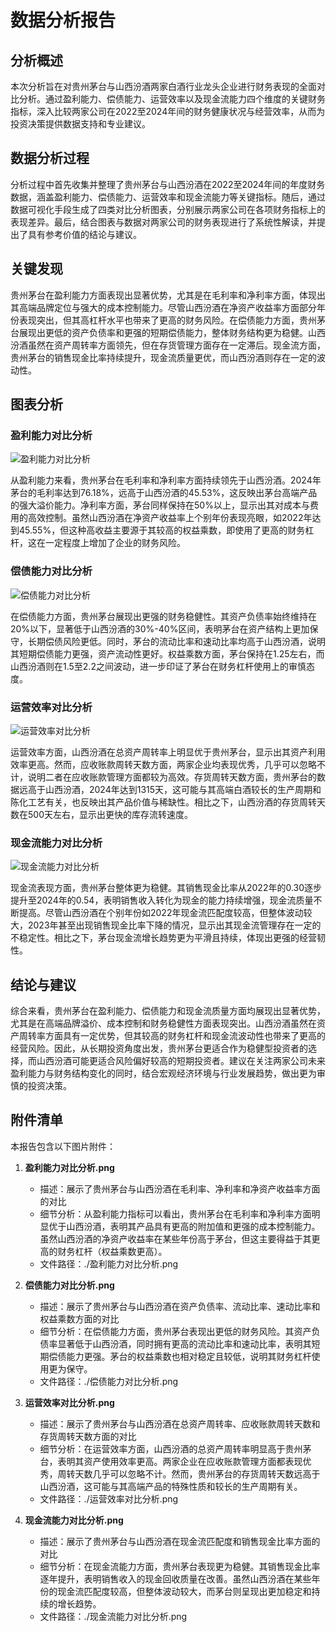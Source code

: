 # 数据分析报告

## 分析概述
本次分析旨在对贵州茅台与山西汾酒两家白酒行业龙头企业进行财务表现的全面对比分析。通过盈利能力、偿债能力、运营效率以及现金流能力四个维度的关键财务指标，深入比较两家公司在2022至2024年间的财务健康状况与经营效率，从而为投资决策提供数据支持和专业建议。

## 数据分析过程
分析过程中首先收集并整理了贵州茅台与山西汾酒在2022至2024年间的年度财务数据，涵盖盈利能力、偿债能力、运营效率和现金流能力等关键指标。随后，通过数据可视化手段生成了四类对比分析图表，分别展示两家公司在各项财务指标上的表现差异。最后，结合图表与数据对两家公司的财务表现进行了系统性解读，并提出了具有参考价值的结论与建议。

## 关键发现
贵州茅台在盈利能力方面表现出显著优势，尤其是在毛利率和净利率方面，体现出其高端品牌定位与强大的成本控制能力。尽管山西汾酒在净资产收益率方面部分年份表现突出，但其高杠杆水平也带来了更高的财务风险。在偿债能力方面，贵州茅台展现出更低的资产负债率和更强的短期偿债能力，整体财务结构更为稳健。山西汾酒虽然在资产周转率方面领先，但在存货管理方面存在一定滞后。现金流方面，贵州茅台的销售现金比率持续提升，现金流质量更优，而山西汾酒则存在一定的波动性。

## 图表分析

### 盈利能力对比分析
![盈利能力对比分析](/root/python/financial/compare_company_report_outputs/session_1a9b54db4420425c944c8437d345abb8/盈利能力对比分析.png)

从盈利能力来看，贵州茅台在毛利率和净利率方面持续领先于山西汾酒。2024年茅台的毛利率达到76.18%，远高于山西汾酒的45.53%，这反映出茅台高端产品的强大溢价能力。净利率方面，茅台同样保持在50%以上，显示出其对成本与费用的高效控制。虽然山西汾酒在净资产收益率上个别年份表现亮眼，如2022年达到45.55%，但这种高收益主要源于其较高的权益乘数，即使用了更高的财务杠杆，这在一定程度上增加了企业的财务风险。

### 偿债能力对比分析
![偿债能力对比分析](/root/python/financial/compare_company_report_outputs/session_1a9b54db4420425c944c8437d345abb8/偿债能力对比分析.png)

在偿债能力方面，贵州茅台展现出更强的财务稳健性。其资产负债率始终维持在20%以下，显著低于山西汾酒的30%-40%区间，表明茅台在资产结构上更加保守，长期偿债风险更低。同时，茅台的流动比率和速动比率均高于山西汾酒，说明其短期偿债能力更强，资产流动性更好。权益乘数方面，茅台保持在1.25左右，而山西汾酒则在1.5至2.2之间波动，进一步印证了茅台在财务杠杆使用上的审慎态度。

### 运营效率对比分析
![运营效率对比分析](/root/python/financial/compare_company_report_outputs/session_1a9b54db4420425c944c8437d345abb8/运营效率对比分析.png)

运营效率方面，山西汾酒在总资产周转率上明显优于贵州茅台，显示出其资产利用效率更高。然而，应收账款周转天数方面，两家企业均表现优秀，几乎可以忽略不计，说明二者在应收账款管理方面都较为高效。存货周转天数方面，贵州茅台的数据远高于山西汾酒，2024年达到1315天，这可能与其高端白酒较长的生产周期和陈化工艺有关，也反映出其产品价值与稀缺性。相比之下，山西汾酒的存货周转天数在500天左右，显示出更快的库存流转速度。

### 现金流能力对比分析
![现金流能力对比分析](/root/python/financial/compare_company_report_outputs/session_1a9b54db4420425c944c8437d345abb8/现金流能力对比分析.png)

现金流表现方面，贵州茅台整体更为稳健。其销售现金比率从2022年的0.30逐步提升至2024年的0.54，表明销售收入转化为现金的能力持续增强，现金流质量不断提高。尽管山西汾酒在个别年份如2022年现金流匹配度较高，但整体波动较大，2023年甚至出现销售现金比率下降的情况，显示出其现金流管理存在一定的不稳定性。相比之下，茅台现金流增长趋势更为平滑且持续，体现出更强的经营韧性。

## 结论与建议
综合来看，贵州茅台在盈利能力、偿债能力和现金流质量方面均展现出显著优势，尤其是在高端品牌溢价、成本控制和财务稳健性方面表现突出。山西汾酒虽然在资产周转率方面具有一定优势，但其较高的财务杠杆和现金流波动性也带来了更高的经营风险。因此，从长期投资角度出发，贵州茅台更适合作为稳健型投资者的选择，而山西汾酒可能更适合风险偏好较高的短期投资者。建议在关注两家公司未来盈利能力与财务结构变化的同时，结合宏观经济环境与行业发展趋势，做出更为审慎的投资决策。

## 附件清单

本报告包含以下图片附件：

1. **盈利能力对比分析.png**
   - 描述：展示了贵州茅台与山西汾酒在毛利率、净利率和净资产收益率方面的对比
   - 细节分析：从盈利能力指标可以看出，贵州茅台在毛利率和净利率方面明显优于山西汾酒，表明其产品具有更高的附加值和更强的成本控制能力。虽然山西汾酒的净资产收益率在某些年份高于茅台，但这主要得益于其更高的财务杠杆（权益乘数更高）。
   - 文件路径：./盈利能力对比分析.png

2. **偿债能力对比分析.png**
   - 描述：展示了贵州茅台与山西汾酒在资产负债率、流动比率、速动比率和权益乘数方面的对比
   - 细节分析：在偿债能力方面，贵州茅台表现出更低的财务风险。其资产负债率显著低于山西汾酒，同时拥有更高的流动比率和速动比率，表明其短期偿债能力更强。茅台的权益乘数也相对稳定且较低，说明其财务杠杆使用更为保守。
   - 文件路径：./偿债能力对比分析.png

3. **运营效率对比分析.png**
   - 描述：展示了贵州茅台与山西汾酒在总资产周转率、应收账款周转天数和存货周转天数方面的对比
   - 细节分析：在运营效率方面，山西汾酒的总资产周转率明显高于贵州茅台，表明其资产使用效率更高。两家企业在应收账款管理方面都表现优秀，周转天数几乎可以忽略不计。然而，贵州茅台的存货周转天数远高于山西汾酒，这可能与其高端产品的特殊性质和较长的生产周期有关。
   - 文件路径：./运营效率对比分析.png

4. **现金流能力对比分析.png**
   - 描述：展示了贵州茅台与山西汾酒在现金流匹配度和销售现金比率方面的对比
   - 细节分析：在现金流能力方面，贵州茅台表现更为稳健。其销售现金比率逐年提升，表明销售收入的现金回收质量在改善。虽然山西汾酒在某些年份的现金流匹配度较高，但整体波动较大，而茅台则呈现出更加稳定和持续的增长趋势。
   - 文件路径：./现金流能力对比分析.png

